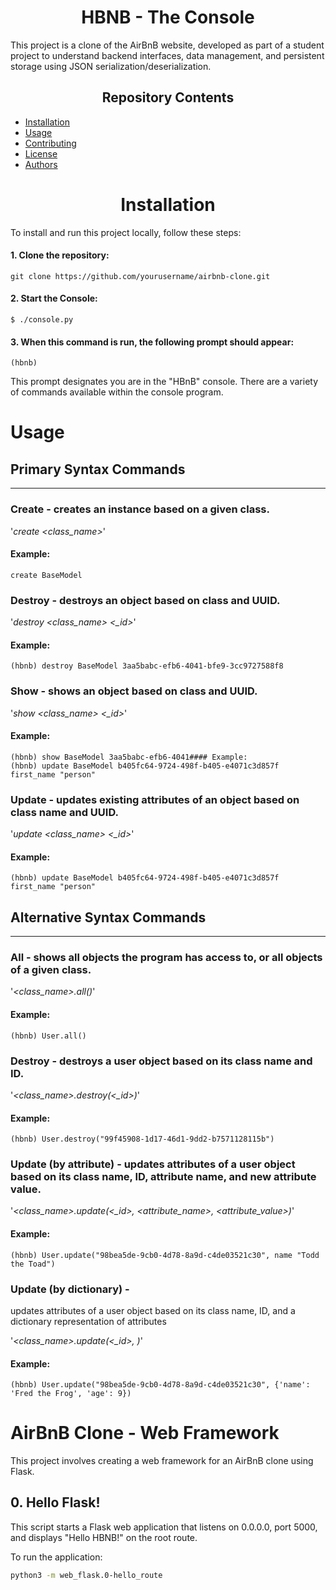 <center> <h1>HBNB - The Console</h1> </center>

This project is a clone of the AirBnB website, developed as part of a student project to understand backend interfaces, data management, and persistent storage using JSON serialization/deserialization. 

<center><h2>Repository Contents</h2> </center>

- [Installation](#installation)
- [Usage](#usage)
- [Contributing](#contributing)
- [License](#license)
- [Authors](#authors)

<center><h1>Installation</h1> </center>
To install and run this project locally, follow these steps:

#### 1. Clone the repository:
```
git clone https://github.com/yourusername/airbnb-clone.git
```
#### 2. Start the Console:
```
$ ./console.py
```
#### 3. When this command is run, the following prompt should appear:
```
(hbnb)
```
 This prompt designates you are in the "HBnB" console. 
There are a variety of commands available within the console program.

# Usage
## Primary Syntax Commands
---
### **Create -** creates an instance based on a given class.  
'*create <class_name>*'
#### Example:
    create BaseModel

### **Destroy -** destroys an object based on class and UUID.
'*destroy <class_name> <_id>*'
#### Example:
    (hbnb) destroy BaseModel 3aa5babc-efb6-4041-bfe9-3cc9727588f8

### **Show -** shows an object based on class and UUID.
'*show <class_name> <_id>*'
#### Example:
    (hbnb) show BaseModel 3aa5babc-efb6-4041#### Example:
    (hbnb) update BaseModel b405fc64-9724-498f-b405-e4071c3d857f first_name "person"

### **Update -** updates existing attributes of an object based on class name and UUID.
'*update <class_name> <_id>*'
#### Example:
    (hbnb) update BaseModel b405fc64-9724-498f-b405-e4071c3d857f first_name "person"

## Alternative Syntax Commands
---
### **All -** shows all objects the program has access to, or all objects of a given class.
'*<class_name>.all()*'       
#### Example:
    (hbnb) User.all()

### **Destroy -** destroys a user object based on its class name and ID.
'*<class_name>.destroy(<_id>)*'       
#### Example:
    (hbnb) User.destroy("99f45908-1d17-46d1-9dd2-b7571128115b")

### **Update (by attribute) -** updates attributes of a user object based on its class name, ID, attribute name, and new attribute value.
'*<class_name>.update(<_id>, <attribute_name>, <attribute_value>)*'        
#### Example:
    (hbnb) User.update("98bea5de-9cb0-4d78-8a9d-c4de03521c30", name "Todd the Toad")

### **Update (by dictionary) -**
updates attributes of a user object based on its class name, ID, and a dictionary representation of attributes

'*<class_name>.update(<_id>, <dictionary>)*'       
#### Example:
    (hbnb) User.update("98bea5de-9cb0-4d78-8a9d-c4de03521c30", {'name': 'Fred the Frog', 'age': 9})

# AirBnB Clone - Web Framework

This project involves creating a web framework for an AirBnB clone using Flask.

## 0. Hello Flask!

This script starts a Flask web application that listens on 0.0.0.0, port 5000, and displays "Hello HBNB!" on the root route.

To run the application:
```bash
python3 -m web_flask.0-hello_route


